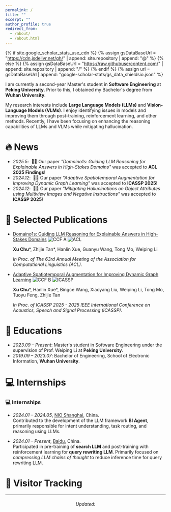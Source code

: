 ```yaml
---
permalink: /
title: ""
excerpt: ""
author_profile: true
redirect_from: 
  - /about/
  - /about.html
---
```


{% if site.google_scholar_stats_use_cdn %}
{% assign gsDataBaseUrl = "https://cdn.jsdelivr.net/gh/" | append: site.repository | append: "@" %}
{% else %}
{% assign gsDataBaseUrl = "https://raw.githubusercontent.com/" | append: site.repository | append: "/" %}
{% endif %}
{% assign url = gsDataBaseUrl | append: "google-scholar-stats/gs_data_shieldsio.json" %}

<span class='anchor' id='about-me'></span>

I am currently a second-year Master's student in **Software Engineering** at **Peking University**. Prior to this, I obtained my Bachelor's degree from **Wuhan University**.

My research interests include **Large Language Models (LLMs)** and **Vision-Language Models (VLMs)**. I enjoy identifying issues in models and improving them through post-training, reinforcement learning, and other methods. Recently, I have been focusing on enhancing the reasoning capabilities of LLMs and VLMs while mitigating hallucination.

# 🔥 News
- *2025.5*: &nbsp;🎉🎉 Our paper *"Domain$o1$s: Guiding LLM Reasoning for Explainable Answers in High-Stakes Domains"* was accepted to **ACL 2025 Findings**! 
- *2024.12*: &nbsp;🎉🎉 Our paper *"Adaptive Spatiotemporal Augmentation for Improving Dynamic Graph Learning"* was accepted to **ICASSP 2025**!
- *2024.12*: &nbsp;🎉🎉 Our paper *"Mitigating Hallucinations on Object Attributes using Multiview Images and Negative Instructions"* was accepted to **ICASSP 2025**!

# 📝 Selected Publications 
- [Domain$o1$s: Guiding LLM Reasoning for Explainable Answers in High-Stakes Domains](https://arxiv.org/abs/2501.14431) ![CCF A](https://img.shields.io/badge/CCF-A-red?style=flat-square) ![ACL](https://img.shields.io/badge/ACL%20SEC-2025-blue?style=flat-square)  

  **Xu Chu***, Zhijie Tan*, Hanlin Xue, Guanyu Wang, Tong Mo, Weiping Li

  *In Proc. of The 63rd Annual Meeting of the Association for Computational Linguistics (ACL).*

- [Adaptive Spatiotemporal Augmentation for Improving Dynamic Graph Learning](https://arxiv.org/abs/2501.10010) ![CCF B](https://img.shields.io/badge/CCF-B-green?style=flat-square) ![ICASSP](https://img.shields.io/badge/ICASSP%20SEC-2025-blue?style=flat-square)  

  **Xu Chu***, Hanlin Xue*, Bingce Wang, Xiaoyang Liu, Weiping Li, Tong Mo, Tuoyu Feng, Zhijie Tan

  *In Proc. of ICASSP 2025 - 2025 IEEE International Conference on Acoustics, Speech and Signal Processing (ICASSP).*

  

# 📖 Educations
- *2023.09 – Present*: Master's student in Software Engineering under the supervision of Prof. Weiping Li at **Peking University**.
- *2019.09 – 2023.07*: Bachelor of Engineering, School of Electronic Information, **Wuhan University**.

# 💻 Internships
### 💻 Internships  
- *2024.01 – 2024.05*, [NIO Shanghai](https://www.nio.cn/), China.  
  Contributed to the development of the LLM framework **BI Agent**, primarily responsible for intent understanding, task routing, and reasoning using LLMs.  

- *2024.01 – Present*, [Baidu](https://ir.baidu.com/company-overview), China.  
  Participated in pre-training of **search LLM** and post-training with reinforcement learning for **query rewriting LLM**. Primarily focused on *compressing LLM chains of thought* to reduce inference time for query rewriting LLM.

# 💬 Visitor Tracking
<div style="width: 50%; margin: 0 auto;">
    <script type="text/javascript" id="clustrmaps" src="//clustrmaps.com/map_v2.js?d=vny7LZR-qTHB5_BivFxjhVHfbjM8VkCSzM0Z8Tj53ns&cl=ffffff&w=a"></script>
</div>

---
<div style="text-align: center; margin-top: 20px;">
    <i>Updated: 
    <script>
        var d = new Date(document.lastModified);
        document.write(d.toLocaleString('en-US', { month: 'short', year: 'numeric' }), ' ');
    </script>
    </i>
</div>
